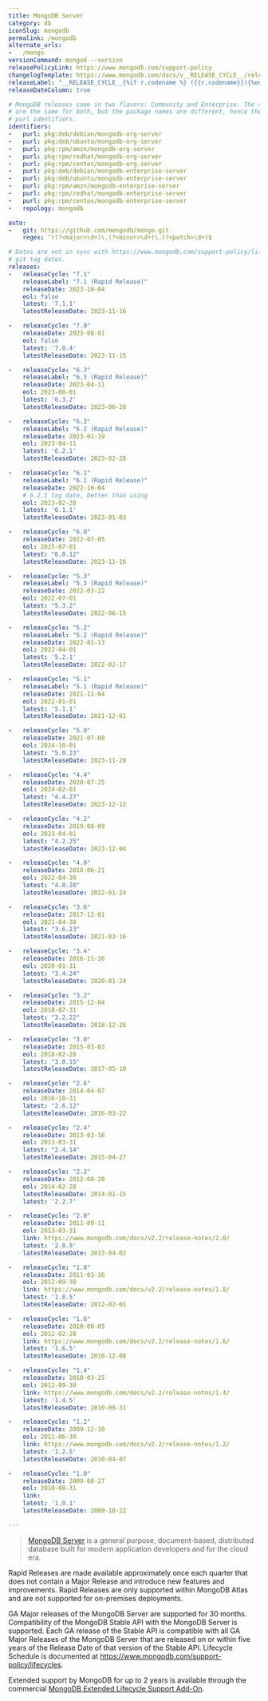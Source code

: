 ```yaml
---
title: MongoDB Server
category: db
iconSlug: mongodb
permalink: /mongodb
alternate_urls:
-   /mongo
versionCommand: mongod --version
releasePolicyLink: https://www.mongodb.com/support-policy
changelogTemplate: https://www.mongodb.com/docs/v__RELEASE_CYCLE__/release-notes/__RELEASE_CYCLE__/
releaseLabel: "__RELEASE_CYCLE__{%if r.codename %} ({{r.codename}}){%endif%}"
releaseDateColumn: true

# MongoDB releases come in two flavors: Community and Enterprise. The versioning/releases
# are the same for both, but the package names are different, hence the two different
# purl identifiers.
identifiers:
-   purl: pkg:deb/debian/mongodb-org-server
-   purl: pkg:deb/ubuntu/mongodb-org-server
-   purl: pkg:rpm/amzn/mongodb-org-server
-   purl: pkg:rpm/redhat/mongodb-org-server
-   purl: pkg:rpm/centos/mongodb-org-server
-   purl: pkg:deb/debian/mongodb-enterprise-server
-   purl: pkg:deb/ubuntu/mongodb-enterprise-server
-   purl: pkg:rpm/amzn/mongodb-enterprise-server
-   purl: pkg:rpm/redhat/mongodb-enterprise-server
-   purl: pkg:rpm/centos/mongodb-enterprise-server
-   repology: mongodb

auto:
-   git: https://github.com/mongodb/mongo.git
    regex: ^r(?<major>\d+)\.(?<minor>\d+)\.(?<patch>\d+)$

# Dates are not in sync with https://www.mongodb.com/support-policy/lifecycles because we are using
# git tag dates.
releases:
-   releaseCycle: "7.1"
    releaseLabel: "7.1 (Rapid Release)"
    releaseDate: 2023-10-04
    eol: false
    latest: '7.1.1'
    latestReleaseDate: 2023-11-16

-   releaseCycle: "7.0"
    releaseDate: 2023-08-01
    eol: false
    latest: '7.0.4'
    latestReleaseDate: 2023-11-15

-   releaseCycle: "6.3"
    releaseLabel: "6.3 (Rapid Release)"
    releaseDate: 2023-04-11
    eol: 2023-08-01
    latest: '6.3.2'
    latestReleaseDate: 2023-06-28

-   releaseCycle: "6.2"
    releaseLabel: "6.2 (Rapid Release)"
    releaseDate: 2023-01-19
    eol: 2023-04-11
    latest: '6.2.1'
    latestReleaseDate: 2023-02-28

-   releaseCycle: "6.1"
    releaseLabel: "6.1 (Rapid Release)"
    releaseDate: 2022-10-04
    # 6.2.1 tag date, better than using
    eol: 2023-02-28
    latest: '6.1.1'
    latestReleaseDate: 2023-01-03

-   releaseCycle: "6.0"
    releaseDate: 2022-07-05
    eol: 2025-07-01
    latest: "6.0.12"
    latestReleaseDate: 2023-11-16

-   releaseCycle: "5.3"
    releaseLabel: "5.3 (Rapid Release)"
    releaseDate: 2022-03-22
    eol: 2022-07-01
    latest: "5.3.2"
    latestReleaseDate: 2022-06-15

-   releaseCycle: "5.2"
    releaseLabel: "5.2 (Rapid Release)"
    releaseDate: 2022-01-13
    eol: 2022-04-01
    latest: '5.2.1'
    latestReleaseDate: 2022-02-17

-   releaseCycle: "5.1"
    releaseLabel: "5.1 (Rapid Release)"
    releaseDate: 2021-11-04
    eol: 2022-01-01
    latest: '5.1.1'
    latestReleaseDate: 2021-12-01

-   releaseCycle: "5.0"
    releaseDate: 2021-07-08
    eol: 2024-10-01
    latest: "5.0.23"
    latestReleaseDate: 2023-11-20

-   releaseCycle: "4.4"
    releaseDate: 2020-07-25
    eol: 2024-02-01
    latest: "4.4.27"
    latestReleaseDate: 2023-12-12

-   releaseCycle: "4.2"
    releaseDate: 2019-08-09
    eol: 2023-04-01
    latest: "4.2.25"
    latestReleaseDate: 2023-12-04

-   releaseCycle: "4.0"
    releaseDate: 2018-06-21
    eol: 2022-04-30
    latest: "4.0.28"
    latestReleaseDate: 2022-01-24

-   releaseCycle: "3.6"
    releaseDate: 2017-12-01
    eol: 2021-04-30
    latest: "3.6.23"
    latestReleaseDate: 2021-03-16

-   releaseCycle: "3.4"
    releaseDate: 2016-11-26
    eol: 2020-01-31
    latest: "3.4.24"
    latestReleaseDate: 2020-01-24

-   releaseCycle: "3.2"
    releaseDate: 2015-12-04
    eol: 2018-07-31
    latest: "3.2.22"
    latestReleaseDate: 2018-12-26

-   releaseCycle: "3.0"
    releaseDate: 2015-03-03
    eol: 2018-02-28
    latest: "3.0.15"
    latestReleaseDate: 2017-05-10

-   releaseCycle: "2.6"
    releaseDate: 2014-04-07
    eol: 2016-10-31
    latest: "2.6.12"
    latestReleaseDate: 2016-03-22

-   releaseCycle: "2.4"
    releaseDate: 2013-03-18
    eol: 2013-03-31
    latest: "2.4.14"
    latestReleaseDate: 2015-04-27

-   releaseCycle: "2.2"
    releaseDate: 2012-08-28
    eol: 2014-02-28
    latestReleaseDate: 2014-01-15
    latest: '2.2.7'

-   releaseCycle: "2.0"
    releaseDate: 2011-09-11
    eol: 2013-03-31
    link: https://www.mongodb.com/docs/v2.2/release-notes/2.0/
    latest: '2.0.9'
    latestReleaseDate: 2013-04-02

-   releaseCycle: "1.8"
    releaseDate: 2011-03-16
    eol: 2012-09-30
    link: https://www.mongodb.com/docs/v2.2/release-notes/1.8/
    latest: '1.8.5'
    latestReleaseDate: 2012-02-01

-   releaseCycle: "1.6"
    releaseDate: 2010-08-05
    eol: 2012-02-28
    link: https://www.mongodb.com/docs/v2.2/release-notes/1.6/
    latest: '1.6.5'
    latestReleaseDate: 2010-12-08

-   releaseCycle: "1.4"
    releaseDate: 2010-03-25
    eol: 2012-09-30
    link: https://www.mongodb.com/docs/v2.2/release-notes/1.4/
    latest: '1.4.5'
    latestReleaseDate: 2010-08-31

-   releaseCycle: "1.2"
    releaseDate: 2009-12-10
    eol: 2011-06-30
    link: https://www.mongodb.com/docs/v2.2/release-notes/1.2/
    latest: '1.2.5'
    latestReleaseDate: 2010-04-07

-   releaseCycle: "1.0"
    releaseDate: 2009-08-27
    eol: 2010-08-31
    link:
    latest: '1.0.1'
    latestReleaseDate: 2009-10-22

---
```


> [MongoDB Server](https://www.mongodb.com/) is a general purpose, document-based, distributed
> database built for modern application developers and for the cloud era.

Rapid Releases are made available approximately once each quarter that does not contain a Major
Release and introduce new features and improvements. Rapid Releases are only supported within
MongoDB Atlas and are not supported for on-premises deployments.

GA Major releases of the MongoDB Server are supported for 30 months. Compatibility of the MongoDB
Stable API with the MongoDB Server is supported. Each GA release of the Stable API is compatible
with all GA Major Releases of the MongoDB Server that are released on or within five years of the
Release Date of that version of the Stable API. Lifecycle Schedule is documented at
<https://www.mongodb.com/support-policy/lifecycles>.

Extended support by MongoDB for up to 2 years is available through the commercial
[MongoDB Extended Lifecycle Support Add-On](https://www.mongodb.com/products/enterprise-advanced/support).

